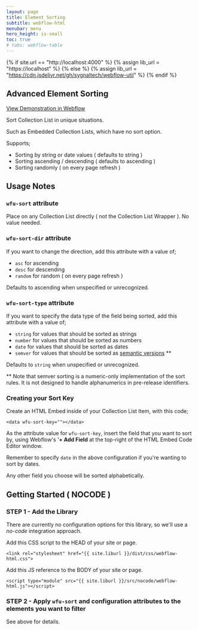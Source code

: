 ```yaml
---
layout: page
title: Element Sorting
subtitle: webflow-html
menubar: menu
hero_height: is-small
toc: true
# tabs: webflow-table
---
```


{% if site.url == "http://localhost:4000" %}
{% assign lib_url = "https://localhost" %}
{% else %}
{% assign lib_url = "https://cdn.jsdelivr.net/gh/sygnaltech/webflow-util" %}
{% endif %}

## Advanced Element Sorting

<a class="button is-danger" href="https://webflow-collections.webflow.io/advanced-filter" target="_blank">View Demonstration in Webflow</a>

Sort Collection List in unique situations.

Such as Embedded Collection Lists, which have no sort option.

Supports;

- Sorting by string or date values ( defaults to string )
- Sorting ascending / descending ( defaults to ascending )
- Sorting randomly ( on every page refresh )

## Usage Notes

### `wfu-sort` attribute

Place on any Collection List directly ( not the Collection List Wrapper ).
No value needed.

### `wfu-sort-dir` attribute

If you want to change the direction, add this attribute with a value of;

- `asc` for ascending
- `desc` for descending
- `random` for random ( on every page refresh )

Defaults to ascending when unspecified or unrecognized.

### `wfu-sort-type` attribute

If you want to specify the data type of the field being sorted, add this attribute with a value of;

- `string` for values that should be sorted as strings
- `number` for values that should be sorted as numbers
- `date` for values that should be sorted as dates
- `semver` for values that should be sorted as [semantic versions](https://semver.org/) **

Defaults to `string` when unspecified or unrecognized.

** Note that semver sorting is a numeric-only implementation
of the sort rules. It is not designed to handle alphanumerics in pre-release identifiers.


### Creating your Sort Key

Create an HTML Embed inside of your Collection List Item,
with this code;

```
<data wfu-sort-key=""></data>
```

As the attribute value for `wfu-sort-key`, insert the field that you want to sort by, 
using Webflow's '**+ Add Field** at the top-right of the HTML Embed Code Editor window.

Remember to specify `date` in the above configuration if you're wanting to sort by dates.

Any other field you choose will be sorted alphabetically.


## Getting Started ( NOCODE )


### STEP 1 - Add the Library


There are currently no configuration options for this library, so we'll use a *no-code* integration approach.

Add this CSS script to the HEAD of your site or page.

```
<link rel="stylesheet" href="{{ site.liburl }}/dist/css/webflow-html.css">
```

Add this JS reference to the BODY of your site or page.

```
<script type="module" src="{{ site.liburl }}/src/nocode/webflow-html.js"></script>
```



### STEP 2 - Apply `wfu-sort` and configuration attributes to the elements you want to filter


See above for details. 

